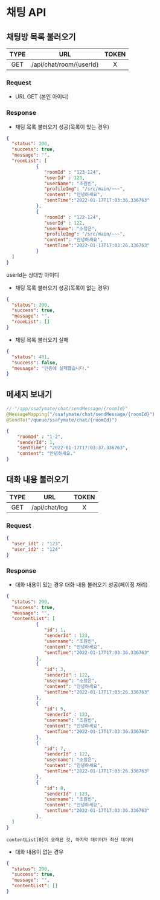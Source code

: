 # 채팅 API

## 채팅방 목록 불러오기

| TYPE |        URL        | TOKEN |
| :--: | :---------------: | :---: |
|  GET | /api/chat/room/{userId}  |   X   |

### Request

- URL GET (본인 아이디)

### Response

- 채팅 목록 불러오기 성공(목록이 있는 경우)

```json
{
  "status": 200,
  "success": true,
  "message": "",
  "roomList": [
           {  
              "roomId" : "123-124",
              "userId" : 123,
              "userName": "조원빈",
              "profileImg": "/src/main/~~~",
              "content": "안녕하세요",
              "sentTime":"2022-01-17T17:03:36.336763"
           },
           {  
              "roomId" : "122-124",
              "userId" : 122,
              "userName": "소정은",
              "profileImg": "/src/main/~~~",
              "content": "안녕하세요",
              "sentTime":"2022-01-17T17:03:26.336763"
           } 
  ]
}
```
  userId는 상대방 아이디

- 채팅 목록 불러오기 성공(목록이 없는 경우)

```json
{
  "status": 200,
  "success": true,
  "message": "",
  "roomList": []
}
```

- 채팅 목록 불러오기 실패

```json
{
  "status": 401,
  "success": false,
  "message": "인증에 실패했습니다."
}
```


## 메세지 보내기
```java
// "/app/ssafymate/chat/sendMessage/{roomId}"
@MessageMapping("/ssafymate/chat/sendMessage/{roomId}")
@SendTo("/queue/ssafymate/chat/{roomId}")
```

```json
{
	"roomId" : "1-2",
	"senderId": 1,
	"sentTime": "2022-01-17T17:03:37.336763",
	"content": "안녕하세요."
}
```


## 대화 내용 불러오기


| TYPE |        URL        | TOKEN |
| :--: | :---------------: | :---: |
|  GET |   /api/chat/log   |   X   |

### Request

```json
{
  "user_id1" : "123",
  "user_id2" : "124"
}
```

### Response

- 대화 내용이 있는 경우 대화 내용 불러오기 성공(페이징 처리)

```json
{
  "status": 200,
  "success": true,
  "message": "",
  "contentList": [
           {
              "id": 1,
              "senderId" : 123,
              "username": "조원빈",
              "content": "안녕하세요",
              "sentTime":"2022-01-17T17:03:36.336763"
           },
           {
              "id": 3,
              "senderId" : 122,
              "username": "소정은",
              "content": "안녕하세요",
              "sentTime":"2022-01-17T17:03:26.336763"
           },
           {
              "id": 5,
              "senderId" : 123,
              "username": "조원빈",
              "content": "안녕하세요",
              "sentTime":"2022-01-17T17:03:36.336763"
           },
           {
              "id": 7,
              "senderId" : 122,
              "username": "소정은",
              "content": "안녕하세요",
              "sentTime":"2022-01-17T17:03:26.336763"
           },
           {
              "id": 8,
              "senderId" : 123,
              "username": "조원빈",
              "content": "안녕하세요",
              "sentTime":"2022-01-17T17:03:36.336763"
           },
  ]
}
```
	contentList[0]이 오래된 것, 마지막 데이터가 최신 데이터

- 대화 내용이 없는 경우
```json
{
  "status": 200,
  "success": true,
  "message": "",
  "contentList": []
}
```
